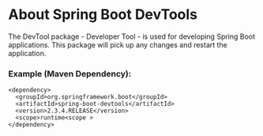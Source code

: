 # About Spring Boot DevTools

The DevTool package - Developer Tool - is used for developing Spring Boot applications. 
This package will pick up any changes and restart the application. 

### Example (Maven Dependency):
```:
<dependency>
  <groupId>org.springframework.boot</groupId>
  <artifactId>spring-boot-devtools</artifactId>
  <version>2.3.4.RELEASE</version>
  <scope>runtime<scope >  
</dependency>

```
